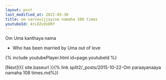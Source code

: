 ```yaml
---
layout: post
last_modified_at: 2021-03-30
title: om sarvavijjayine namaha 108 times
youtubeId: 4rL8ZvOsDKY
---
```

 
 
Om Uma kanthaya nama 
 
 -  Who has been married by Uma out of love 
 
  
 
  
 
 
 
 
 
 


{% include youtubePlayer.html id=page.youtubeId %}
 
[Next]({{ site.baseurl }}{% link  split2/_posts/2015-10-22-Om paraayanaaya namaha 108 times.md%})
 
